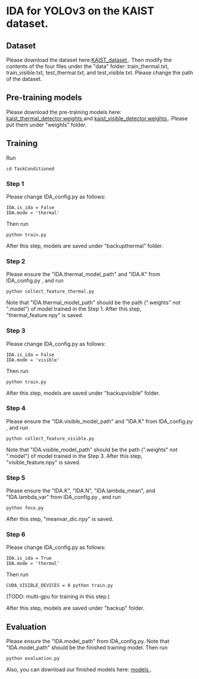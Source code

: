 # IDA for YOLOv3 on the KAIST dataset.

## Dataset

Please download the dataset here:<a href="https://drive.google.com/file/d/14A3K2IPPPC8-BwPh-YjeHARaZqjnR655/view?usp=sharing">KAIST_dataset </a>. Then modify the contents of the four files under the "data" folder: train_thermal.txt, train_visible.txt, test_thermal.txt, and test_visible.txt. Please change the path of the dataset.

## Pre-training models

Please download the pre-training models here: <a href="https://drive.google.com/file/d/1Kyoyira0liRRr_FOY8DDSeATLQAwXtu-/view?usp=sharing">kaist_thermal_detector.weights </a> and <a href="https://drive.google.com/file/d/1xiSKTNEB5ng0T5kgyjUKytlpn3q84uK6/view?usp=sharing">kaist_visible_detector.weights </a>. Please put them under "weights" folder.

## Training

Run

```
cd TaskConditioned
```

### Step 1

Please change IDA_config.py as follows:

```
IDA.is_ida = False
IDA.mode = 'thermal'
```

Then run 

```
python train.py
```

After this step, models are saved under "backupthermal" folder.

### Step 2

Please ensure the "IDA.thermal_model_path" and "IDA.K" from IDA_config.py , and run

```
python collect_feature_thermal.py
```

Note that "IDA.thermal_model_path" should be the path (".weights" not ".model") of model trained in the Step 1. After this step, "thermal_feature.npy" is saved.

### Step 3

Please change IDA_config.py as follows:

```
IDA.is_ida = False
IDA.mode = 'visible'
```

Then run 

```
python train.py
```

After this step, models are saved under "backupvisible" folder.

### Step 4

Please ensure the "IDA.visible_model_path" and "IDA.K" from IDA_config.py , and run

```
python collect_feature_visible.py
```

Note that "IDA.visible_model_path" should be the path (".weights" not ".model") of model trained in the Step 3. After this step, "visible_feature.npy" is saved.

### Step 5

Please ensure the "IDA.K", "IDA.N", "IDA.lambda_mean", and "IDA.lambda_var" from IDA_config.py , and run

```
python feco.py
```

After this step, "meanvar_dic.npy" is saved.

### Step 6

Please change IDA_config.py as follows:

```
IDA.is_ida = True
IDA.mode = 'thermal'
```

Then run

```
CUDA_VISIBLE_DEVICES = 0 python train.py
```
(TODO: multi-gpu for training in this step.)

After this step, models are saved under "backup" folder.

## Evaluation

Please ensure the "IDA.model_path" from IDA_config.py. Note that "IDA.model_path" should be the finished training model. Then run

```
python evaluation.py
```

Also, you can download our finished models here: <a href="https://drive.google.com/drive/folders/1DslJ-IlTZ5ZzueSKRUIKtbLzmIFj6U_J?usp=share_link">models </a>.
